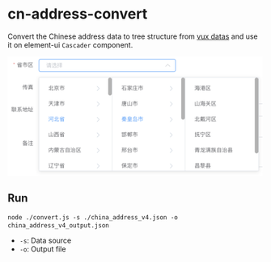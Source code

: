 # cn-address-convert

Convert the Chinese address data to tree structure from [vux datas](https://github.com/airyland/vux/tree/v2/src/datas) and use it on element-ui `Cascader` component.

![Use case](./images/case.png)

## Run

```
node ./convert.js -s ./china_address_v4.json -o china_address_v4_output.json
```

- `-s`: Data source
- `-o`: Output file
